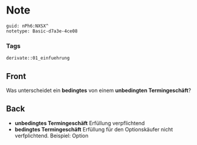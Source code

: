 # Note
```
guid: nPh6:NXSX^
notetype: Basic-d7a3e-4ce08
```

### Tags
```
derivate::01_einfuehrung
```

## Front
Was unterscheidet ein <b>bedingtes</b> von einem <b>unbedingten
Termingeschäft</b>?

## Back
<div>
  <div>
    <ul>
      <li><strong>unbedingtes Termingeschäft</strong> Erfüllung
      verpflichtend
      <li><strong>bedingtes Termingeschäft</strong> Erfüllung für
      den Optionskäufer nicht verfplichtend. Beispiel: Option
    </ul>
  </div>
</div>
